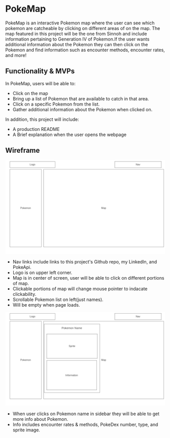 # PokeMap

PokeMap is an interactive Pokemon map where the user can see which pokemon are catcheable by clicking on different areas of on the map. The map featured in this project will be the one from Sinnoh and include information pertaining to Generation IV of Pokemon.If the user wants additional information about the Pokemon they can then click on the Pokemon and find information such as encounter methods, encounter rates, and more!

## Functionality & MVPs

In PokeMap, users will be able to:

- Click on the map
- Bring up a list of Pokemon that are available to catch in that area.
- Click on a specific Pokemon from the list.
- Gather additional information about the Pokemon when clicked on.

In addition, this project will include:

- A production README
- A Brief explanation when the user opens the webpage

## Wireframe

<img width="809" alt="pokemap wireframe: no pokemon selected" src="https://raw.githubusercontent.com/amoxley-dev/PokeMap/main/.github/PokeMap1.png">

- Nav links include links to this project's Github repo, my LinkedIn, and PokeApi.
- Logo is on upper left corner.
- Map is in center of screen, user will be able to click on different portions of map.
- Clickable portions of map will change mouse pointer to indacate clickability.
- Scrollable Pokemon list on left(just names).
- Will be empty when page loads.

<img width="809" alt="pokemap wireframe: no pokemon selected" src="https://raw.githubusercontent.com/amoxley-dev/PokeMap/main/.github/PokeMap2.png">

- When user clicks on Pokemon name in sidebar they will be able to get more info about Pokemon.
- Info includes encounter rates & methods, PokeDex number, type, and sprite image.

